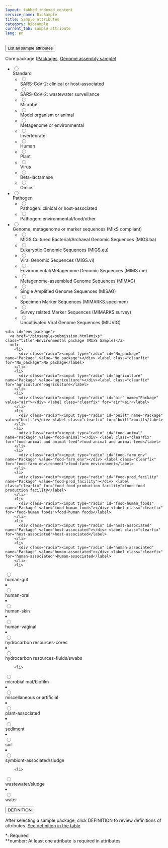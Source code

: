 ```yaml
---
layout: tabbed_indexed_content
service_name: BioSample
title: Sample attributes
category: biosample
current_tab: sample attribute
lang: en
---
```


<form method="get" action="">
    <button id="all" type="button" name="all" value="all">List all sample attributes</button>
</form>
<form id="sample_attr_form" method="get" action="">
  <div id="main_index" class="biosample_attr">
    <div id="sample_package">
      Core package (<a href="/biosample/sample-info.html#Sample-package">Packages</a>, <a href="/biosample/overview-e.html#genome-assembly-sample-package">Genome assembly sample</a>)
      <ul>
        <li>
        <div class="radio"><input type="radio" id="Core_Standard" name="Core" value="Standard"></div><label class="clearfix" for="Standard">Standard</label>
          <ul>
            <li>
              <div class="radio"><input type="radio" id="SARS-CoV-2.cl" name="SampleType" value="SARS-CoV-2.cl"></div><label class="clearfix" for="SARS-CoV-2.cl">SARS-CoV-2: clinical or host-associated</label>
            </li>
            <li>
              <div class="radio"><input type="radio" id="SARS-CoV-2.wwsurv" name="SampleType" value="SARS-CoV-2.wwsurv"></div><label class="clearfix" for="SARS-CoV-2.wwsurv">SARS-CoV-2: wastewater surveillance</label>
            </li>
            <li>
              <div class="radio"><input type="radio" id="Microbe" name="SampleType" value="Microbe"></div><label class="clearfix" for="Microbe">Microbe</label>
            </li>
            <li>
              <div class="radio"><input type="radio" id="Model.organism.animal" name="SampleType" value="Model.organism.animal"></div><label class="clearfix" for="Model.organism.animal">Model organism or animal</label>
            </li>
            <li>
              <div class="radio"><input type="radio" id="Metagenome.environmental" name="SampleType" value="Metagenome.environmental"></div><label class="clearfix" for="Metagenome.environmental">Metagenome or environmental</label>
            </li>
            <li>
              <div class="radio"><input type="radio" id="Invertebrate" name="SampleType" value="Invertebrate"></div><label class="clearfix" for="Invertebrate">Invertebrate</label>
            </li>
            <li>
              <div class="radio"><input type="radio" id="Human" name="SampleType" value="Human"></div><label class="clearfix" for="Human">Human</label>
            </li>
            <li>
              <div class="radio"><input type="radio" id="Plant" name="SampleType" value="Plant"></div><label class="clearfix" for="Plant">Plant</label>
            </li>
            <li>
              <div class="radio"><input type="radio" id="Virus" name="SampleType" value="Virus"></div><label class="clearfix" for="Virus">Virus</label>
            </li>
            <li>
              <div class="radio"><input type="radio" id="Beta-lactamase" name="SampleType" value="Beta-lactamase"></div><label class="clearfix" for="Beta-lactamase">Beta-lactamase</label>
            </li>
            <li>
              <div class="radio"><input type="radio" id="Omics" name="SampleType" value="Omics"></div><label class="clearfix" for="Omics">Omics</label>
            </li>
          </ul>
        </li>
        <li>
        <div class="radio"><input type="radio" id="Core_Pathogen" name="Core" value="Pathogen"></div><label class="clearfix" for="Pathogen">Pathogen</label>
          <ul>
            <li>
              <div class="radio"><input type="radio" id="Pathogen.cl" name="SampleType" value="Pathogen.cl"></div><label class="clearfix" for="Pathogen.cl">Pathogen: clinical or host-associated</label>
            </li>
            <li>
              <div class="radio"><input type="radio" id="Pathogen.env" name="SampleType" value="Pathogen.env"></div><label class="clearfix" for="Pathogen.env">Pathogen: environmental/food/other</label>
            </li>
          </ul>
        </li>
        <li>
        <div class="radio"><input type="radio" id="Core_MIxS" name="Core" value="MIxS"></div> <label class="clearfix" for="MIxS">Genome, metagenome or marker sequences (MIxS compliant)</label>
          <ul>
            <li>
              <div class="radio"><input type="radio" id="MIGS.ba" name="SampleType" value="MIGS.ba"></div> <label class="clearfix" for="MIGS.ba">MIGS Cultured Bacterial/Archaeal Genomic Sequences (MIGS.ba)</label>
            </li>
            <li>
              <div class="radio"><input type="radio" id="MIGS.eu" name="SampleType" value="MIGS.eu"></div> <label class="clearfix" for="MIGS.eu">Eukaryotic Genomic Sequences (MIGS.eu)</label>
            </li>
            <li>
              <div class="radio"><input type="radio" id="MIGS.vi" name="SampleType" value="MIGS.vi"></div> <label class="clearfix" for="MIGS.vi">Viral Genomic Sequences (MIGS.vi)</label>
            </li>
            <li>
              <div class="radio"><input type="radio" id="MIMS.me" name="SampleType" value="MIMS.me"></div> <label class="clearfix" for="MIMS.me">Environmental/Metagenome Genomic Sequences (MIMS.me)</label>
            </li>
            <li>
              <div class="radio"><input type="radio" id="MIMAG" name="SampleType" value="MIMAG"></div> <label class="clearfix" for="MIMAG">Metagenome-assembled Genome Sequences (MIMAG)</label>
            </li>
            <li>
              <div class="radio"><input type="radio" id="MISAG" name="SampleType" value="MISAG"></div> <label class="clearfix" for="MISAG">Single Amplified Genome Sequences (MISAG)</label>
            </li>
            <li>
              <div class="radio"><input type="radio" id="MIMARKS.specimen" name="SampleType" value="MIMARKS.specimen"></div> <label class="clearfix" for="MIMARKS.specimen">Specimen Marker Sequences (MIMARKS.specimen)</label>
            </li>
            <li>
              <div class="radio"><input type="radio" id="MIMARKS.survey" name="SampleType" value="MIMARKS.survey"></div> <label class="clearfix" for="MIMARKS.survey">Survey related Marker Sequences (MIMARKS.survey)</label>
            </li>
            <li>
              <div class="radio"><input type="radio" id="MIUVIG" name="SampleType" value="MIUVIG"></div> <label class="clearfix" for="">Uncultivated Viral Genome Sequences (MIUVIG)</label>
            </li>
          </ul>
        </li>
      </ul>
    </div>
    
    <div id="env_package">
      <a href="/biosample/submission.html#mixs" class="title">Environmental package (MIxS Sample)</a>
      <ul>
        <li>
          <div class="radio"><input type="radio" id="No_package" name="Package" value="No_package"></div> <label class="clearfix" for="No_package">No package</label>
        </li>
        <li>
          <div class="radio"><input type="radio" id="agriculture" name="Package" value="agriculture"></div><label class="clearfix" for="agriculture">agriculture</label>
        </li>
        <li>
          <div class="radio"><input type="radio" id="air" name="Package" value="air"></div> <label class="clearfix" for="air">air</label>
        </li>
        <li>
          <div class="radio"><input type="radio" id="built" name="Package" value="built"></div> <label class="clearfix" for="built">built</label>
        </li>
        <li>
          <div class="radio"><input type="radio" id="food-animal" name="Package" value="food-animal"></div> <label class="clearfix" for="food-animal and animal feed">food-animal and animal feed</label>
        </li>
        <li>
          <div class="radio"><input type="radio" id="food-farm_env" name="Package" value="food-farm_env"></div> <label class="clearfix" for="food-farm environment">food-farm environment</label>
        </li>
        <li>
          <div class="radio"><input type="radio" id="food-prod_facility" name="Package" value="food-prod_facility"></div> <label class="clearfix" for="food-food production facility">food-food production facility</label>
        </li>
        <li>
          <div class="radio"><input type="radio" id="food-human_foods" name="Package" value="food-human_foods"></div> <label class="clearfix" for="food-human foods">food-human foods</label>
        </li>
        <li>
          <div class="radio"><input type="radio" id="host-associated" name="Package" value="host-associated"></div> <label class="clearfix" for="host-associated">host-associated</label>
        </li>
        <li>
          <div class="radio"><input type="radio" id="human-associated" name="Package" value="human-associated"></div> <label class="clearfix" for="human-associated">human-associated</label>
        </li>
        <li>
<div class="radio"><input type="radio" id="human-gut" name="Package" value="human-gut"></div> <label class="clearfix" for="human-gut">human-gut</label>
</li>
        <li>
<div class="radio"><input type="radio" id="human-oral" name="Package" value="human-oral"></div> <label class="clearfix" for="human-oral">human-oral</label>
</li>
        <li>
<div class="radio"><input type="radio" id="human-skin" name="Package" value="human-skin"></div> <label class="clearfix" for="human-skin">human-skin</label>
</li>
        <li>
<div class="radio"><input type="radio" id="human-vaginal" name="Package" value="human-vaginal"></div> <label class="clearfix" for="human-vaginal">human-vaginal</label>
</li>
				<li>
          <div class="radio"><input type="radio" id="hydrocarbon-cores" name="Package" value="hydrocarbon-cores"></div> <label class="clearfix" for="hydrocarbon resources-cores">hydrocarbon resources-cores</label>
        </li>
				<li>
					<div class="radio"><input type="radio" id="hydrocarbon-fluids_swabs" name="Package" value="hydrocarbon-fluids_swabs"></div> <label class="clearfix" for="hydrocarbon resources-fluids/swabs">hydrocarbon resources-fluids/swabs</label>
				</li>
				
        <li>
<div class="radio"><input type="radio" id="microbial" name="Package" value="microbial"></div> <label class="clearfix" for="microbial">microbial mat/biofilm</label>
</li>
        <li>
<div class="radio"><input type="radio" id="miscellaneous" name="Package" value="miscellaneous"></div> <label class="clearfix" for="miscellaneous">miscellaneous or artificial</label>
</li>
        <li>
<div class="radio"><input type="radio" id="plant-associated" name="Package" value="plant-associated"></div> <label class="clearfix" for="plant-associated">plant-associated</label>
</li>
        <li>
<div class="radio"><input type="radio" id="sediment" name="Package" value="sediment"></div> <label class="clearfix" for="sediment">sediment</label>
</li>
        <li>
<div class="radio"><input type="radio" id="soil" name="Package" value="soil"></div> <label class="clearfix" for="soil">soil</label>
</li>
<li>
	<div class="radio"><input type="radio" id="symbiont-associated" name="Package" value="symbiont-associated"></div> <label class="clearfix" for="symbiont-associated">symbiont-associated/sludge</label>
	</li>

        <li>
<div class="radio"><input type="radio" id="wastewater" name="Package" value="wastewater"></div> <label class="clearfix" for="wastewater">wastewater/sludge</label>
</li>
        <li>
<div class="radio"><input type="radio" id="water" name="Package" value="water"></div> <label class="clearfix" for="water">water</label>
</li>
      </ul>
    </div>
<!-- #env.package -->
  </div> <!-- #main_index -->

  <button id="definition" class="submit_button" type="button" name="definition" value="definition">DEFINITION</button>
  
</form>

After selecting a sample package, click DEFINITION to review definitions of attributes. [See definition in the table](https://docs.google.com/spreadsheets/d/1myigsvkiftZ2ReqBAll4n3zajwHfyJfccDZNwlcqNak/edit?gid=631330335#gid=631330335) 

<p>*: Required<br>
**number: At least one attribute is required in attributes</p>

<div class="bs_desc"></div>

